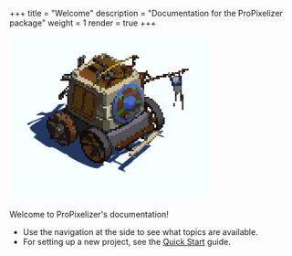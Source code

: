 +++
title = "Welcome"
description = "Documentation for the ProPixelizer package"
weight = 1
render = true
+++

![propixelizer vehicle](AnimatedVehicle.gif)

Welcome to ProPixelizer's documentation!

- Use the navigation at the side to see what topics are available.
- For setting up a new project, see the [Quick Start](@/getting_started/quickstart/index.md) guide.